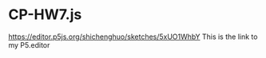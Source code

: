 # CP-HW7.js
https://editor.p5js.org/shichenghuo/sketches/5xUO1WhbY
This is the link to my P5.editor
